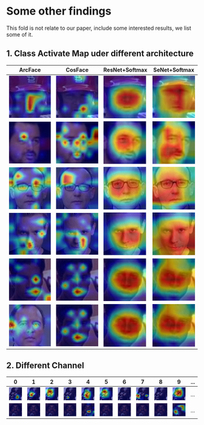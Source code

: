 # Some other findings

This fold is not relate to our paper, include some interested results, we list some of it.

## 1. Class Activate Map uder different architecture

| ArcFace | CosFace | ResNet+Softmax | SeNet+Softmax |
| ------- | ------- | -------------- | ------------- |
|<img src="ID_cam_various_arch/ArcFace/n000005_0082_01-module.layer4.2.jpg" width="112px">|<img src="ID_cam_various_arch/CosFace-8631/n000005_0082_01-layer4.2.jpg" width="112px">|<img src="ID_cam_various_arch/ResNet+Softmax/n000005_0082_01-layer4.2.jpg" width="112px">|<img src="ID_cam_various_arch/SeNet+Softmax/n000005_0082_01-layer4.2.jpg" width="112px">|
|<img src="ID_cam_various_arch/ArcFace/n000041_0193_02-module.layer4.2.jpg" width="112px">|<img src="ID_cam_various_arch/CosFace-8631/n000041_0193_02-layer4.2.jpg" width="112px">|<img src="ID_cam_various_arch/ResNet+Softmax/n000041_0193_02-layer4.2.jpg" width="112px">|<img src="ID_cam_various_arch/SeNet+Softmax/n000041_0193_02-layer4.2.jpg" width="112px">|
|<img src="ID_cam_various_arch/ArcFace/n000047_0067_01-module.layer4.2.jpg" width="112px">|<img src="ID_cam_various_arch/CosFace-8631/n000047_0067_01-layer4.2.jpg" width="112px">|<img src="ID_cam_various_arch/ResNet+Softmax/n000047_0067_01-layer4.2.jpg" width="112px">|<img src="ID_cam_various_arch/SeNet+Softmax/n000047_0067_01-layer4.2.jpg" width="112px">|
|<img src="ID_cam_various_arch/ArcFace/n000059_0362_01-module.layer4.2.jpg" width="112px">|<img src="ID_cam_various_arch/CosFace-8631/n000059_0362_01-layer4.2.jpg" width="112px">|<img src="ID_cam_various_arch/ResNet+Softmax/n000059_0362_01-layer4.2.jpg" width="112px">|<img src="ID_cam_various_arch/SeNet+Softmax/n000059_0362_01-layer4.2.jpg" width="112px">|
|<img src="ID_cam_various_arch/ArcFace/n000061_0030_02-module.layer4.2.jpg" width="112px">|<img src="ID_cam_various_arch/CosFace-8631/n000061_0030_02-layer4.2.jpg" width="112px">|<img src="ID_cam_various_arch/ResNet+Softmax/n000061_0030_02-layer4.2.jpg" width="112px">|<img src="ID_cam_various_arch/SeNet+Softmax/n000061_0030_02-layer4.2.jpg" width="112px">|
|<img src="ID_cam_various_arch/ArcFace/n000062_0330_01-module.layer4.2.jpg" width="112px">|<img src="ID_cam_various_arch/CosFace-8631/n000061_0030_02-layer4.2.jpg" width="112px">|<img src="ID_cam_various_arch/ResNet+Softmax/n000061_0030_02-layer4.2.jpg" width="112px">|<img src="ID_cam_various_arch/SeNet+Softmax/n000061_0030_02-layer4.2.jpg" width="112px">|

## 2. Different Channel

| 0 | 1 | 2 | 3 | 4 | 5 | 6 | 7 | 8 | 9 | ... |
| - | - | - | - | - | - | - | - | - | - | - |
| ![](ID_cam_visual_various_channel/n000220_0186_01/n000220_0186_01-channel_0.jpg) | ![](ID_cam_visual_various_channel/n000220_0186_01/n000220_0186_01-channel_1.jpg) | ![](ID_cam_visual_various_channel/n000220_0186_01/n000220_0186_01-channel_2.jpg) |![](ID_cam_visual_various_channel/n000220_0186_01/n000220_0186_01-channel_3.jpg) |![](ID_cam_visual_various_channel/n000220_0186_01/n000220_0186_01-channel_4.jpg) |![](ID_cam_visual_various_channel/n000220_0186_01/n000220_0186_01-channel_5.jpg) |![](ID_cam_visual_various_channel/n000220_0186_01/n000220_0186_01-channel_6.jpg) |![](ID_cam_visual_various_channel/n000220_0186_01/n000220_0186_01-channel_7.jpg) |![](ID_cam_visual_various_channel/n000220_0186_01/n000220_0186_01-channel_8.jpg) |![](ID_cam_visual_various_channel/n000220_0186_01/n000220_0186_01-channel_9.jpg) | ... |
| ![](ID_cam_visual_various_channel/n000538_0199_01/n000538_0199_01-channel_0.jpg)| ![](ID_cam_visual_various_channel/n000538_0199_01/n000538_0199_01-channel_1.jpg)| ![](ID_cam_visual_various_channel/n000538_0199_01/n000538_0199_01-channel_2.jpg)| ![](ID_cam_visual_various_channel/n000538_0199_01/n000538_0199_01-channel_3.jpg)| ![](ID_cam_visual_various_channel/n000538_0199_01/n000538_0199_01-channel_4.jpg)| ![](ID_cam_visual_various_channel/n000538_0199_01/n000538_0199_01-channel_5.jpg)| ![](ID_cam_visual_various_channel/n000538_0199_01/n000538_0199_01-channel_6.jpg)| ![](ID_cam_visual_various_channel/n000538_0199_01/n000538_0199_01-channel_7.jpg)| ![](ID_cam_visual_various_channel/n000538_0199_01/n000538_0199_01-channel_8.jpg)| ![](ID_cam_visual_various_channel/n000538_0199_01/n000538_0199_01-channel_9.jpg)| ...|
